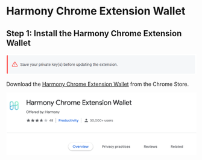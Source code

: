 # Harmony Chrome Extension Wallet

## **Step 1: Install the Harmony Chrome Extension Wallet**&#x20;

![](<../../../.gitbook/assets/image (190).png>)

Download the [Harmony Chrome Extension Wallet](https://chrome.google.com/webstore/detail/harmony-one-wallet/fnnegphlobjdpkhecapkijjdkgcjhkib) from the Chrome Store.

![](<../../../.gitbook/assets/image (284).png>)
